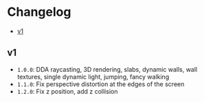 # Changelog
* [v1](#v1)

## v1
- `1.0.0`: DDA raycasting, 3D rendering, slabs, dynamic walls, wall textures, single dynamic light,
           jumping, fancy walking
- `1.1.0`: Fix perspective distortion at the edges of the screen
- `1.2.0`: Fix z position, add z collision
